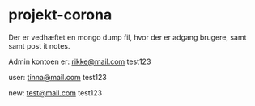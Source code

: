 # projekt-corona

Der er vedhæftet en mongo dump fil, hvor der er adgang brugere, samt samt post it notes. 

Admin kontoen er:
rikke@mail.com
test123

user:
tinna@mail.com
test123

new:
test@mail.com
test123
